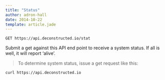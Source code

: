 ```yaml
---
title: "Status"
author: adron-hall
date: 2014-10-22
template: article.jade
---
```


`GET https://api.deconstructed.io/stat`

Submit a get against this API end point to receive a system status.  If all is well, it will report ‘alive’. 

> To determine system status, issue a get request like this:

```bash
curl https://api.deconstructed.io
```
